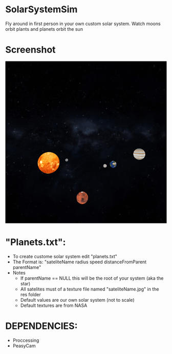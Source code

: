 # SolarSystemSim
Fly around in first person in your own custom solar system. Watch moons orbit plants and planets orbit the sun

# Screenshot

![Alt text](res/screenshot.PNG?raw=true)

# "Planets.txt":
 * To create custome solar system edit "planets.txt"
 * The Format is: "sateliteName radius speed distanceFromParent parentName"
 * Notes
      * If parentName == NULL this will be the root of your system (aka the star)
      * All satelites must of a texture file named "sateliteName.jpg" in the res folder
      * Default values are our own solar system (not to scale)
      * Default textures are from NASA
  
# DEPENDENCIES:
  * Proccessing
  * PeasyCam
